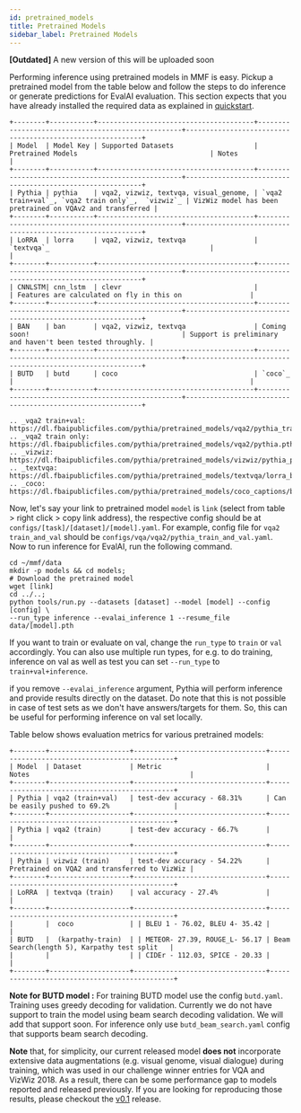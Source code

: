 ```yaml
---
id: pretrained_models
title: Pretrained Models
sidebar_label: Pretrained Models
---
```


**[Outdated]** A new version of this will be uploaded soon

Performing inference using pretrained models in MMF is easy. Pickup a pretrained model from the table below and follow the steps to do inference or generate predictions for EvalAI evaluation. This section expects that you have already installed the required data as explained in [quickstart](./quickstart).

```eval_rst
+--------+-----------+---------------------------------------+---------------------------------------------------+-----------------------------------------------------------+
| Model  | Model Key | Supported Datasets                    | Pretrained Models                                 | Notes                                                     |
+--------+-----------+---------------------------------------+---------------------------------------------------+-----------------------------------------------------------+
| Pythia | pythia    | vqa2, vizwiz, textvqa, visual_genome, | `vqa2 train+val`_, `vqa2 train only`_,  `vizwiz`_ | VizWiz model has been pretrained on VQAv2 and transferred |
+--------+-----------+---------------------------------------+---------------------------------------------------+-----------------------------------------------------------+
| LoRRA  | lorra     | vqa2, vizwiz, textvqa                 | `textvqa`_                                        |                                                           |
+--------+-----------+---------------------------------------+---------------------------------------------------+-----------------------------------------------------------+
| CNNLSTM| cnn_lstm  | clevr                                 |                                                   | Features are calculated on fly in this on                 |
+--------+-----------+---------------------------------------+---------------------------------------------------+-----------------------------------------------------------+
| BAN    | ban       | vqa2, vizwiz, textvqa                 | Coming soon!                                      | Support is preliminary and haven't been tested throughly. |
+--------+-----------+---------------------------------------+---------------------------------------------------+-----------------------------------------------------------+
| BUTD   | butd      | coco                                  | `coco`_                                           |                                                           |
+--------+-----------+---------------------------------------+---------------------------------------------------+-----------------------------------------------------------+

.. _vqa2 train+val: https://dl.fbaipublicfiles.com/pythia/pretrained_models/vqa2/pythia_train_val.pth
.. _vqa2 train only: https://dl.fbaipublicfiles.com/pythia/pretrained_models/vqa2/pythia.pth
.. _vizwiz: https://dl.fbaipublicfiles.com/pythia/pretrained_models/vizwiz/pythia_pretrained_vqa2.pth
.. _textvqa: https://dl.fbaipublicfiles.com/pythia/pretrained_models/textvqa/lorra_best.pth
.. _coco: https://dl.fbaipublicfiles.com/pythia/pretrained_models/coco_captions/butd.pth
```

Now, let's say your link to pretrained model `model` is `link` (select from table > right click > copy link address), the respective config should be at `configs/[task]/[dataset]/[model].yaml`. For example, config file for `vqa2 train_and_val` should be `configs/vqa/vqa2/pythia_train_and_val.yaml`. Now to run inference for EvalAI, run the following command.

```
cd ~/mmf/data
mkdir -p models && cd models;
# Download the pretrained model
wget [link]
cd ../..;
python tools/run.py --datasets [dataset] --model [model] --config [config] \
--run_type inference --evalai_inference 1 --resume_file data/[model].pth
```

If you want to train or evaluate on val, change the `run_type` to `train` or `val` accordingly. You can also use multiple run types, for e.g. to do training, inference on val as well as test you can set `--run_type` to `train+val+inference`.

if you remove `--evalai_inference` argument, Pythia will perform inference and provide results directly on the dataset. Do note that this is not possible in case of test sets as we don't have answers/targets for them. So, this can be useful for performing inference on val set locally.

Table below shows evaluation metrics for various pretrained models:

```eval_rst
+--------+--------------------+---------------------------------+----------------------------------------------+
| Model  | Dataset            | Metric                          | Notes                                        |
+--------+--------------------+---------------------------------+----------------------------------------------+
| Pythia | vqa2 (train+val)   | test-dev accuracy - 68.31%      | Can be easily pushed to 69.2%                |
+--------+--------------------+---------------------------------+----------------------------------------------+
| Pythia | vqa2 (train)       | test-dev accuracy - 66.7%       |                                              |
+--------+--------------------+---------------------------------+----------------------------------------------+
| Pythia | vizwiz (train)     | test-dev accuracy - 54.22%      | Pretrained on VQA2 and transferred to VizWiz |
+--------+--------------------+---------------------------------+----------------------------------------------+
| LoRRA  | textvqa (train)    | val accuracy - 27.4%            |                                              |
+--------+--------------------+---------------------------------+----------------------------------------------+
|        |  coco              | | BLEU 1 - 76.02, BLEU 4- 35.42 |                                              |
| BUTD   |  (karpathy-train)  | | METEOR- 27.39, ROUGE_L- 56.17 | Beam Search(length 5), Karpathy test split   |
|        |                    | | CIDEr - 112.03, SPICE - 20.33 |                                              |
+--------+--------------------+---------------------------------+----------------------------------------------+
```

**Note for BUTD model :** For training BUTD model use the config `butd.yaml`. Training uses greedy decoding for validation. Currently we do not have support to train the model using beam search decoding validation. We will add that support soon. For inference only use `butd_beam_search.yaml` config that supports beam search decoding.

**Note** that, for simplicity, our current released model **does not** incorporate extensive data augmentations (e.g. visual genome, visual dialogue) during training, which was used in our challenge winner entries for VQA and VizWiz 2018. As a result, there can be some performance gap to models reported and released previously. If you are looking for reproducing those results, please checkout the [v0.1](https://github.com/facebookresearch/mmf/releases/tag/v0.1) release.
